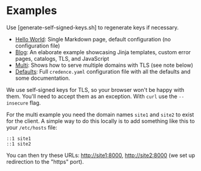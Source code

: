 Examples
========

Use [generate-self-signed-keys.sh] to regenerate keys if necessary.

* [Hello World](hello-world/): Single Markdown page, default configuration (no configuration file)
* [Blog](blog/): An elaborate example showcasing Jinja templates, custom error pages, catalogs, TLS, and JavaScript
* [Multi](multi/): Shows how to serve multiple domains with TLS (see note below)
* [Defaults](defaults/): Full `credence.yaml` configuration file with all the defaults and some documentation.

We use self-signed keys for TLS, so your browser won't be happy with them. You'll need to accept them as an exception. With `curl` use the `--insecure` flag.

For the multi example you need the domain names `site1` and `site2` to exist for the client. A simple way to do this locally is to add something like this to your `/etc/hosts` file:

```
::1 site1
::1 site2
```

You can then try these URLs: [http://site1:8000](http://site1:8000), [http://site2:8000](http://site2:8000) (we set up redirection to the "https" port).
